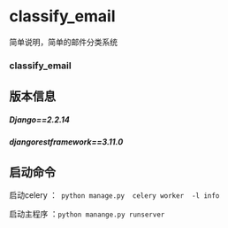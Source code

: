 # classify_email
简单说明，简单的邮件分类系统
### classify_email
## 版本信息
#####  Django==2.2.14
##### djangorestframework==3.11.0
## 启动命令
启动celery ：` python manage.py  celery worker  -l info`

启动主程序 ：`python manange.py runserver`

